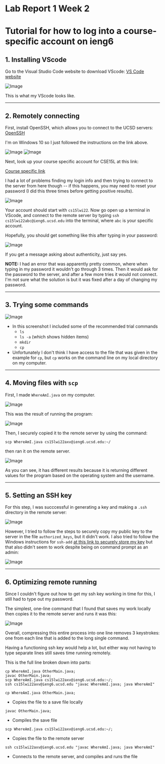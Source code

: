 # Lab Report 1 Week 2

# Tutorial for how to log into a course-specific account on ieng6

## 1. Installing VScode

Go to the Visual Studio Code website to download VScode: [VS Code website](https://code.visualstudio.com/)

![Image](images/open_vscode.png)

This is what my VScode looks like.

---

## 2. Remotely connecting

First, install OpenSSH, which allows you to connect to the UCSD servers: [OpenSSH](https://docs.microsoft.com/en-us/windows-server/administration/openssh/openssh_install_firstuse)

I'm on Windows 10 so I just followed the instructions on the link above.

![Image](images/install_openssh_instructions.png)
![Image](images/installed_openssh_settings.png)

Next, look up your course specific account for CSE15L at this link: 

[Course specific link](https://sdacs.ucsd.edu/~icc/index.php)

I had a lot of problems finding my login info and then trying to connect to the server from here though -- if this happens, you may need to reset your password (I did this three times before getting positive results).

![Image](images/account_lookup_results.png)

Your account should start with `cs15lwi22`. Now go open up a terminal in VScode, and connect to the remote server by typing `ssh cs15lwi22abc@ieng6.ucsd.edu` into the terminal, where `abc` is your specific account. 

Hopefully, you should get something like this after typing in your password:

![Image](images/connected_to_remote_server.png) 

If you get a message asking about authenticity, just say yes.

**NOTE:** I had an error that was apparently pretty common, where when typing in my password it wouldn't go through 3 times. Then it would ask for the password to the server, and after a few more tries it would not connect. I'm not sure what the solution is but it was fixed after a day of changing my password.

---

## 3. Trying some commands

![Image](images/testing_commands.png)

* In this screenshot I included some of the recommended trial commands
    * `ls`
    * `ls -a` (which shows hidden items)
    * `mkdir`
    * `cp`
* Unfortunately I don't think I have access to the file that was given in the example for `cp`, but `cp` works on the command line on my local directory on my computer.

---

## 4. Moving files with `scp`

First, I made `WhereAmI.java` on my computer.

![Image](images/where_am_i.png)

This was the result of running the program:

![Image](images/local_whereami_run.png)

Then, I securely copied it to the remote server by using the command:

`scp WhereAmI.java cs15lwi22axv@ieng6.ucsd.edu:~/`

then ran it on the remote server.

![Image](images/scp_success.png)

As you can see, it has different results because it is returning different values for the program based on the operating system and the username.

---

## 5. Setting an SSH key

For this step, I was succcessful in generating a key and making a `.ssh` directory in the remote server:

![Image](images/ssh_keygen.png)

However, I tried to follow the steps to securely copy my public key to the server in the file `authorized_keys`, but it didn't work. I also tried to follow the Windows instructions for `ssh-add` [at this link to securely store my key](https://docs.microsoft.com/en-us/windows-server/administration/openssh/openssh_keymanagement#user-key-generation) but that also didn't seem to work despite being on command prompt as an admin:

![Image](images/admin_ssh_agent_fail.png)

---

## 6. Optimizing remote running

Since I couldn't figure out how to get my ssh key working in time for this, I still had to type out my password. 

The simplest, one-line command that I found that saves my work locally then copies it to the remote server and runs it was this:

![Image](images/optimizing_remote.png)

Overall, compressing this entire process into one line removes 3 keystrokes: one from each line that is added to the long single command. 

Having a functioning ssh key would help a lot, but either way not having to type separate lines still saves time running remotely.

This is the full line broken down into parts:

```
cp WhereAmI.java OtherMain.java;
javac OtherMain.java;
scp WhereAmI.java cs15lwi22axv@ieng6.ucsd.edu:~/;
ssh cs15lwi22axv@ieng6.ucsd.edu "javac WhereAmI.java; java WhereAmI"
```

`cp WhereAmI.java OtherMain.java;`
* Copies the file to a save file locally
    
`javac OtherMain.java;`
* Compiles the save file

`scp WhereAmI.java cs15lwi22axv@ieng6.ucsd.edu:~/;`
* Copies the file to the remote server

`ssh cs15lwi22axv@ieng6.ucsd.edu "javac WhereAmI.java; java WhereAmI"`
* Connects to the remote server, and compiles and runs the file

